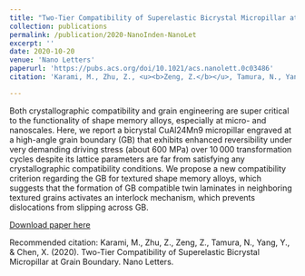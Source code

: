 ```yaml
---
title: "Two-Tier Compatibility of Superelastic Bicrystal Micropillar at Grain Boundary"
collection: publications
permalink: /publication/2020-NanoInden-NanoLet
excerpt: ''
date: 2020-10-20
venue: 'Nano Letters'
paperurl: 'https://pubs.acs.org/doi/10.1021/acs.nanolett.0c03486'
citation: 'Karami, M., Zhu, Z., <u><b>Zeng, Z.</b></u>, Tamura, N., Yang, Y., & Chen, X. (2020). Two-Tier Compatibility of Superelastic Bicrystal Micropillar at Grain Boundary.  <i><b>Nano Letters </i></b>.'

---
```

Both crystallographic compatibility and grain engineering are super critical to the functionality of shape memory alloys, especially at micro- and nanoscales. Here, we report a bicrystal CuAl24Mn9 micropillar engraved at a high-angle grain boundary (GB) that exhibits enhanced reversibility under very demanding driving stress (about 600 MPa) over 10 000 transformation cycles despite its lattice parameters are far from satisfying any crystallographic compatibility conditions. We propose a new compatibility criterion regarding the GB for textured shape memory alloys, which suggests that the formation of GB compatible twin laminates in neighboring textured grains activates an interlock mechanism, which prevents dislocations from slipping across GB.

[Download paper here](http://JoephyZeng.github.io/files/2020-NanoInden-NanoLet.pdf)

Recommended citation: Karami, M., Zhu, Z., Zeng, Z., Tamura, N., Yang, Y., & Chen, X. (2020). Two-Tier Compatibility of Superelastic Bicrystal Micropillar at Grain Boundary. Nano Letters.